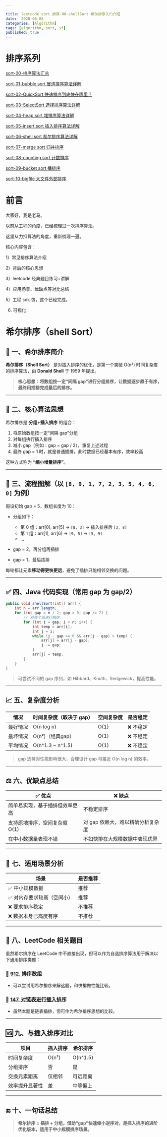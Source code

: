 ```yaml
---

title: leetcode sort 排序-06-shellSort 希尔排序入门介绍
date:  2020-06-08
categories: [Algorithm]
tags: [algorithm, sort, sf]
published: true
---
```


# 排序系列

[sort-00-排序算法汇总](https://houbb.github.io/2016/07/14/sort-00-overview-sort)

[sort-01-bubble sort 冒泡排序算法详解](https://houbb.github.io/2016/07/14/sort-01-bubble-sort)

[sort-02-QuickSort 快速排序到底快在哪里？](https://houbb.github.io/2016/07/14/sort-02-quick-sort)

[sort-03-SelectSort 选择排序算法详解](https://houbb.github.io/2016/07/14/sort-03-select-sort)

[sort-04-heap sort 堆排序算法详解](https://houbb.github.io/2016/07/14/sort-04-heap-sort)

[sort-05-insert sort 插入排序算法详解](https://houbb.github.io/2016/07/14/sort-05-insert-sort)

[sort-06-shell sort 希尔排序算法详解](https://houbb.github.io/2016/07/14/sort-06-shell-sort)

[sort-07-merge sort 归并排序](https://houbb.github.io/2016/07/14/sort-07-merge-sort)

[sort-08-counting sort 计数排序](https://houbb.github.io/2016/07/14/sort-08-counting-sort)

[sort-09-bucket sort 桶排序](https://houbb.github.io/2016/07/14/sort-09-bucket-sort)

[sort-10-bigfile 大文件外部排序](https://houbb.github.io/2016/07/14/sort-10-bigfile-sort)

# 前言

大家好，我是老马。

以前从工程的角度，已经梳理过一次排序算法。

这里从力扣算法的角度，重新梳理一遍。

核心内容包含：

1）常见排序算法介绍

2）背后的核心思想

3）leetcode 经典题目练习+讲解

4）应用场景、优缺点等对比总结

5）工程 sdk 包，这个已经完成。

6) 可视化

# 希尔排序（shell Sort）

## 📌 一、希尔排序简介

**希尔排序（Shell Sort）** 是对插入排序的优化，是第一个突破 O(n²) 时间复杂度的排序算法，由 **Donald Shell** 于 1959 年提出。

> **核心思想：将数组按一定“间隔 gap”进行分组排序，让数据逐步趋于有序，最终用插排完成最后的排序。**

---

## 🧠 二、核心算法思想

希尔排序是 **分组+插入排序** 的组合：

1. 将原始数组按一定“间隔 gap”分组
2. 对每组执行插入排序
3. 减小 gap（例如：gap = gap / 2），重复上述过程
4. 最终 gap = 1 时，就是普通插排，此时数据已经基本有序，效率较高

这种方式称为 **“缩小增量排序”**。

---

## 🎯 三、流程图解（以 `[8, 9, 1, 7, 2, 3, 5, 4, 6, 0]` 为例）

假设初始 gap = 5，数组长度为 10：

* 分组如下：

  * 第 0 组：arr\[0], arr\[5] → `[8, 3]` → 插入排序后 `[3, 8]`
  * 第 1 组：arr\[1], arr\[6] → `[9, 5]` → `[5, 9]`
  * ...
* gap = 2，再分组再插排
* gap = 1，最后插排

每轮都让元素**移动得更快更远**，避免了插排只能相邻交换的问题。

---

## ✅ 四、Java 代码实现（常用 gap 为 gap/2）

```java
public void shellSort(int[] arr) {
    int n = arr.length;
    for (int gap = n / 2; gap > 0; gap /= 2) {
        // 对每个组进行插排
        for (int i = gap; i < n; i++) {
            int temp = arr[i];
            int j = i;
            while (j - gap >= 0 && arr[j - gap] > temp) {
                arr[j] = arr[j - gap];
                j -= gap;
            }
            arr[j] = temp;
        }
    }
}
```

> 可尝试不同的 gap 序列，如 Hibbard、Knuth、Sedgewick，提高性能。

---

## 📈 五、复杂度分析

| 情况   | 时间复杂度（取决于 gap）    | 空间复杂度 | 是否稳定  |
| ---- | ----------------- | ----- | ----- |
| 最好情况 | O(n log n)        | O(1)  | ❌ 不稳定 |
| 最坏情况 | O(n²)（经典gap）      | O(1)  | ❌ 不稳定 |
| 平均情况 | O(n^1.3 \~ n^1.5) | O(1)  | ❌ 不稳定 |

> gap 选择对性能影响很大，合理设计 gap 可接近 O(n log n) 的效率。

---

## ⚖️ 六、优缺点总结

| ✅ 优点              | ❌ 缺点                |
| ----------------- | ------------------- |
| 简单易实现，基于插排但效率更高   | 不稳定排序               |
| 支持原地排序，空间复杂度 O(1) | 对 gap 依赖大，难以精确分析复杂度 |
| 在中小数据量表现不错        | 不如快排在大规模数据中表现优异     |

---

## 🧰 七、适用场景分析

| 场景             | 是否推荐 |
| -------------- | ---- |
| ✅ 中小规模数据       | 推荐   |
| ✅ 对内存要求较高（空间小） | 推荐   |
| ❌ 要求排序稳定       | 不推荐  |
| ❌ 数据本身已高度有序    | 不推荐  |

---

## 🧩 八、LeetCode 相关题目

虽然希尔排序在 LeetCode 中不直接出现，但可以作为自选排序算法用于解决以下通用排序类题：

### 🔹 [912. 排序数组](https://leetcode.cn/problems/sort-an-array/)

* 可以尝试用希尔排序来解这题，和快排做性能比较。

### 🔹 [147. 对链表进行插入排序](https://leetcode.cn/problems/insertion-sort-list/)

* 虽然本题是链表插排，但可作为希尔排序思想的比较。

---

## 🆚 九、与插入排序对比

| 项目      | 插入排序  | 希尔排序     |
| ------- | ----- | -------- |
| 时间复杂度   | O(n²) | O(n^1.5) |
| 分组排序    | 否     | 是        |
| 交换元素距离  | 仅相邻   | 可远距离     |
| 效率提升显著性 | 差     | 中等偏上     |

---

## 🔚 十、一句话总结

> **希尔排序 = 插排 + 分组，借助“gap”快速缩小逆序对，是插入排序的进阶优化版本，适用于中小规模排序场景。**


